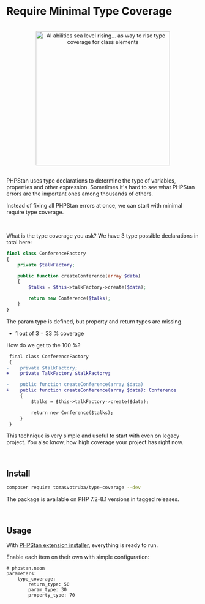 # Require Minimal Type Coverage

<br>

<div align="center">
    <img src="/docs/required_type_level.jpg" style="width: 25em" alt="AI abilities sea level rising... as way to rise type coverage for class elements">
</div>

<br>

PHPStan uses type declarations to determine the type of variables, properties and other expression. Sometimes it's hard to see what PHPStan errors are the important ones among thousands of others.

Instead of fixing all PHPStan errors at once, we can start with minimal require type coverage.

<br>

What is the type coverage you ask? We have 3 type possible declarations in total here:

```php
final class ConferenceFactory
{
    private $talkFactory;

    public function createConference(array $data)
    {
        $talks = $this->talkFactory->create($data);

        return new Conference($talks);
    }
}
```

The param type is defined, but property and return types are missing.

* 1 out of 3 = 33 % coverage

How do we get to the 100 %?

```diff
 final class ConferenceFactory
 {
-    private $talkFactory;
+    private TalkFactory $talkFactory;

-    public function createConference(array $data)
+    public function createConference(array $data): Conference
     {
         $talks = $this->talkFactory->create($data);

         return new Conference($talks);
     }
 }
```

This technique is very simple and useful to start with even on legacy project. You also know, how high coverage your project has right now.

<br>

## Install

```bash
composer require tomasvotruba/type-coverage --dev
```

The package is available on PHP 7.2-8.1 versions in tagged releases.

<br>

## Usage

With [PHPStan extension installer](https://github.com/phpstan/extension-installer), everything is ready to run.

Enable each item on their own with simple configuration:

```neon
# phpstan.neon
parameters:
    type_coverage:
        return_type: 50
        param_type: 30
        property_type: 70
```
